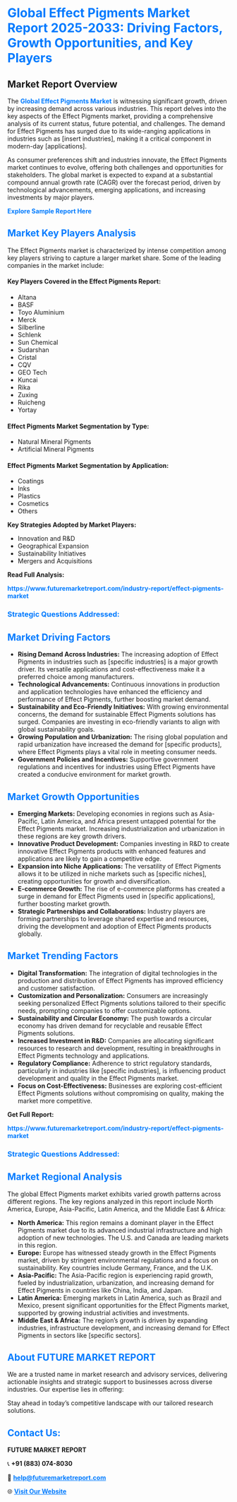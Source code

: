 <h1 style="color: #007BFF;">Global Effect Pigments Market Report 2025-2033: Driving Factors, Growth Opportunities, and Key Players</h1>

<section id="overview">
<h2>Market Report Overview</h2>
<p>The <a href="https://www.futuremarketreport.com/industry-report/effect-pigments-market" style="color: #007BFF; text-decoration: none;"><strong>Global Effect Pigments Market</strong></a> is witnessing significant growth, driven by increasing demand across various industries. This report delves into the key aspects of the Effect Pigments market, providing a comprehensive analysis of its current status, future potential, and challenges. The demand for Effect Pigments has surged due to its wide-ranging applications in industries such as [insert industries], making it a critical component in modern-day [applications].</p>
<p>As consumer preferences shift and industries innovate, the Effect Pigments market continues to evolve, offering both challenges and opportunities for stakeholders. The global market is expected to expand at a substantial compound annual growth rate (CAGR) over the forecast period, driven by technological advancements, emerging applications, and increasing investments by major players.</p>
</section>

<section id="overview">
<p><a href="https://www.futuremarketreport.com/request-sample/reportId=26913" style="color: #007BFF; text-decoration: none;"><strong>Explore Sample Report Here</strong></a></p>
</section>

<section id="key-players">
<h2 style="color: #007BFF;">Market Key Players Analysis</h2>
<p>The Effect Pigments market is characterized by intense competition among key players striving to capture a larger market share. Some of the leading companies in the market include:</p>
<h4>Key Players Covered in the Effect Pigments Report:</h4>
<ul><li>Altana</li><li>BASF</li><li>Toyo Aluminium</li><li>Merck</li><li>Silberline</li><li>Schlenk</li><li>Sun Chemical</li><li>Sudarshan</li><li>Cristal</li><li>CQV</li><li>GEO Tech</li><li>Kuncai</li><li>Rika</li><li>Zuxing</li><li>Ruicheng</li><li>Yortay</li></ul>
<h4>Effect Pigments Market Segmentation by Type:</h4>
<ul><li>Natural Mineral Pigments</li><li>Artificial Mineral Pigments</li></ul>

<h4>Effect Pigments Market Segmentation by Application:</h4>
<ul><li>Coatings</li><li>Inks</li><li>Plastics</li><li>Cosmetics</li><li>Others</li></ul>
<p><strong>Key Strategies Adopted by Market Players:</strong></p>
<ul>
<li>Innovation and R&D</li>
<li>Geographical Expansion</li>
<li>Sustainability Initiatives</li>
<li>Mergers and Acquisitions</li>
</ul>
</section>

<section>
<p><strong>Read Full Analysis: </strong></p><a href="https://www.futuremarketreport.com/industry-report/effect-pigments-market" style="color: #007BFF; text-decoration: none;"><strong>https://www.futuremarketreport.com/industry-report/effect-pigments-market</strong></a>
<h3 style="color: #007BFF;">Strategic Questions Addressed:</h3>
</section>

<section id="driving-factors">
<h2 style="color: #007BFF;">Market Driving Factors</h2>
<ul>
<li><strong>Rising Demand Across Industries:</strong> The increasing adoption of Effect Pigments in industries such as [specific industries] is a major growth driver. Its versatile applications and cost-effectiveness make it a preferred choice among manufacturers.</li>
<li><strong>Technological Advancements:</strong> Continuous innovations in production and application technologies have enhanced the efficiency and performance of Effect Pigments, further boosting market demand.</li>
<li><strong>Sustainability and Eco-Friendly Initiatives:</strong> With growing environmental concerns, the demand for sustainable Effect Pigments solutions has surged. Companies are investing in eco-friendly variants to align with global sustainability goals.</li>
<li><strong>Growing Population and Urbanization:</strong> The rising global population and rapid urbanization have increased the demand for [specific products], where Effect Pigments plays a vital role in meeting consumer needs.</li>
<li><strong>Government Policies and Incentives:</strong> Supportive government regulations and incentives for industries using Effect Pigments have created a conducive environment for market growth.</li>
</ul>
</section>

<section id="growth-opportunities">
<h2 style="color: #007BFF;">Market Growth Opportunities</h2>
<ul>
<li><strong>Emerging Markets:</strong> Developing economies in regions such as Asia-Pacific, Latin America, and Africa present untapped potential for the Effect Pigments market. Increasing industrialization and urbanization in these regions are key growth drivers.</li>
<li><strong>Innovative Product Development:</strong> Companies investing in R&D to create innovative Effect Pigments products with enhanced features and applications are likely to gain a competitive edge.</li>
<li><strong>Expansion into Niche Applications:</strong> The versatility of Effect Pigments allows it to be utilized in niche markets such as [specific niches], creating opportunities for growth and diversification.</li>
<li><strong>E-commerce Growth:</strong> The rise of e-commerce platforms has created a surge in demand for Effect Pigments used in [specific applications], further boosting market growth.</li>
<li><strong>Strategic Partnerships and Collaborations:</strong> Industry players are forming partnerships to leverage shared expertise and resources, driving the development and adoption of Effect Pigments products globally.</li>
</ul>
</section>

<section id="trending-factors">
<h2 style="color: #007BFF;">Market Trending Factors</h2>
<ul>
<li><strong>Digital Transformation:</strong> The integration of digital technologies in the production and distribution of Effect Pigments has improved efficiency and customer satisfaction.</li>
<li><strong>Customization and Personalization:</strong> Consumers are increasingly seeking personalized Effect Pigments solutions tailored to their specific needs, prompting companies to offer customizable options.</li>
<li><strong>Sustainability and Circular Economy:</strong> The push towards a circular economy has driven demand for recyclable and reusable Effect Pigments solutions.</li>
<li><strong>Increased Investment in R&D:</strong> Companies are allocating significant resources to research and development, resulting in breakthroughs in Effect Pigments technology and applications.</li>
<li><strong>Regulatory Compliance:</strong> Adherence to strict regulatory standards, particularly in industries like [specific industries], is influencing product development and quality in the Effect Pigments market.</li>
<li><strong>Focus on Cost-Effectiveness:</strong> Businesses are exploring cost-efficient Effect Pigments solutions without compromising on quality, making the market more competitive.</li>
</ul>
</section>

<section>
<p><strong>Get Full Report: </strong></p><a href="https://www.futuremarketreport.com/industry-report/effect-pigments-market" style="color: #007BFF; text-decoration: none;"><strong>https://www.futuremarketreport.com/industry-report/effect-pigments-market</strong></a>
<h3 style="color: #007BFF;">Strategic Questions Addressed:</h3>
</section>


<section id="regional-analysis">
<h2 style="color: #007BFF;">Market Regional Analysis</h2>
<p>The global Effect Pigments market exhibits varied growth patterns across different regions. The key regions analyzed in this report include North America, Europe, Asia-Pacific, Latin America, and the Middle East & Africa:</p>
<ul>
<li><strong>North America:</strong> This region remains a dominant player in the Effect Pigments market due to its advanced industrial infrastructure and high adoption of new technologies. The U.S. and Canada are leading markets in this region.</li>
<li><strong>Europe:</strong> Europe has witnessed steady growth in the Effect Pigments market, driven by stringent environmental regulations and a focus on sustainability. Key countries include Germany, France, and the U.K.</li>
<li><strong>Asia-Pacific:</strong> The Asia-Pacific region is experiencing rapid growth, fueled by industrialization, urbanization, and increasing demand for Effect Pigments in countries like China, India, and Japan.</li>
<li><strong>Latin America:</strong> Emerging markets in Latin America, such as Brazil and Mexico, present significant opportunities for the Effect Pigments market, supported by growing industrial activities and investments.</li>
<li><strong>Middle East & Africa:</strong> The region’s growth is driven by expanding industries, infrastructure development, and increasing demand for Effect Pigments in sectors like [specific sectors].</li>
</ul>
</section>

<footer>
<h2 style="color: #007BFF;">About FUTURE MARKET REPORT</h2>
<p>We are a trusted name in market research and advisory services, delivering actionable insights and strategic support to businesses across diverse industries. Our expertise lies in offering:</p>

<p>Stay ahead in today’s competitive landscape with our tailored research solutions.</p>

<h2 style="color: #007BFF;">Contact Us:</h2>
<p><strong>FUTURE MARKET REPORT</strong></p>
<p>📞 <strong>+91 (883) 074-8030</strong></p>
<p>📧 <strong><a href="mailto:help@futuremarketreport.com" style="color: #007BFF;">help@futuremarketreport.com</a></strong></p>
<p>🌐 <strong><a href="https://www.futuremarketreport.com/" style="color: #007BFF;">Visit Our Website</a></strong></p>
</footer>